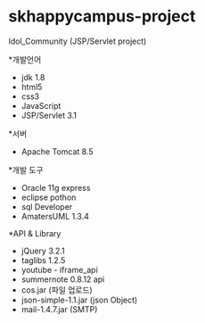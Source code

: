 # skhappycampus-project
Idol_Community (JSP/Servlet project)

*개발언어
- jdk 1.8
- html5
- css3
- JavaScript
- JSP/Servlet 3.1

*서버
- Apache Tomcat 8.5

*개발 도구
- Oracle 11g express
- eclipse pothon
- sql Developer
- AmatersUML 1.3.4


*API & Library
- jQuery 3.2.1
- taglibs 1.2.5
- youtube - iframe_api
- summernote 0.8.12 api
- cos.jar (파일 업로드)
- json-simple-1.1.jar (json Object)
- mail-1.4.7.jar (SMTP)
